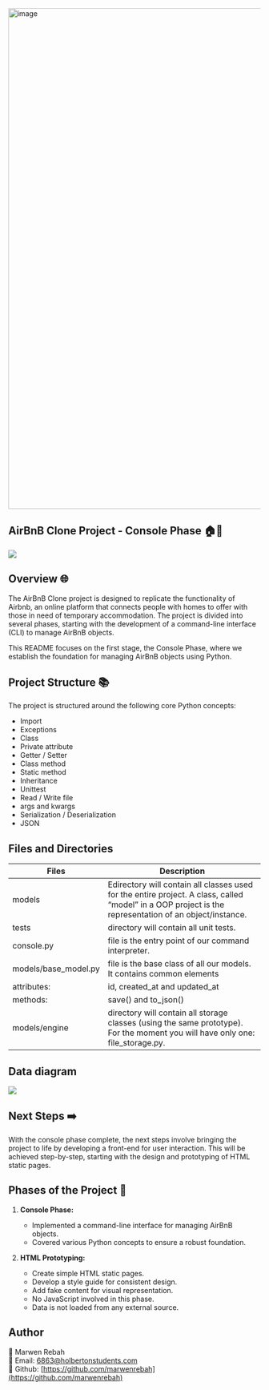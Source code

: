 <img src="https://user-images.githubusercontent.com/88311316/151070609-19608294-829e-408b-b2b3-5d1f2873f1e3.png"  alt="image" style="width:1000px;"/>

## AirBnB Clone Project - Console Phase 🏠🔄


<img src="https://cdn.hashnode.com/res/hashnode/image/upload/v1667662943630/8WfEGtEnL.png?auto=compress,format&format=webp">

## Overview 🌐

The AirBnB Clone project is designed to replicate the functionality of Airbnb, an online platform that connects people with homes to offer with those in need of temporary accommodation. The project is divided into several phases, starting with the development of a command-line interface (CLI) to manage AirBnB objects.

This README focuses on the first stage, the Console Phase, where we establish the foundation for managing AirBnB objects using Python.

## Project Structure 📚

The project is structured around the following core Python concepts:

- Import
- Exceptions
- Class
- Private attribute
- Getter / Setter
- Class method
- Static method
- Inheritance
- Unittest
- Read / Write file
- args and kwargs
- Serialization / Deserialization
- JSON


## Files and Directories

| Files       | Description                     |
|-------------|---------------------------------|
| models  | Edirectory will contain all classes used for the entire project. A class, called “model” in a OOP project is the representation of an object/instance.   |
| tests      | directory will contain all unit tests.|
| console.py      | file is the entry point of our command interpreter.|
| models/base_model.py     | file is the base class of all our models. It contains common elements|
| attributes:      | id, created_at and updated_at|
| methods:      | save() and to_json()|
| models/engine      | directory will contain all storage classes (using the same prototype). For the moment you will have only one: file_storage.py.|



## Data diagram

<img src="https://s3.eu-west-3.amazonaws.com/hbtn.intranet/uploads/medias/2020/9/99e1a8f2be8c09d5ce5ac321e8cf39f0917f8db5.jpg?X-Amz-Algorithm=AWS4-HMAC-SHA256&X-Amz-Credential=AKIA4MYA5JM5DUTZGMZG%2F20231127%2Feu-west-3%2Fs3%2Faws4_request&X-Amz-Date=20231127T105930Z&X-Amz-Expires=86400&X-Amz-SignedHeaders=host&X-Amz-Signature=9f780259038956575bbbe1cf0f379766d13e3eec5f1b5cda6fe1fefa7d370e53">

## Next Steps ➡️

With the console phase complete, the next steps involve bringing the project to life by developing a front-end for user interaction. This will be achieved step-by-step, starting with the design and prototyping of HTML static pages.

## Phases of the Project 🚀

1. **Console Phase:**
   - Implemented a command-line interface for managing AirBnB objects.
   - Covered various Python concepts to ensure a robust foundation.

2. **HTML Prototyping:**
   - Create simple HTML static pages.
   - Develop a style guide for consistent design.
   - Add fake content for visual representation.
   - No JavaScript involved in this phase.
   - Data is not loaded from any external source.

## Author
🚀 Marwen Rebah<br>
📧 Email: 6863@holbertonstudents.com<br>
👻 Github: [https://github.com/marwenrebah](https://github.com/marwenrebah)<br>